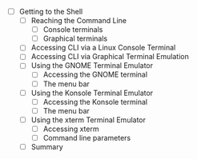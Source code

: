 - [ ] Getting to the Shell
  - [ ] Reaching the Command Line
    - [ ] Console terminals
    - [ ] Graphical terminals
  - [ ] Accessing CLI via a Linux Console Terminal
  - [ ] Accessing CLI via Graphical Terminal Emulation
  - [ ] Using the GNOME Terminal Emulator
    - [ ] Accessing the GNOME terminal
    - [ ] The menu bar
  - [ ] Using the Konsole Terminal Emulator
    - [ ] Accessing the Konsole terminal
    - [ ] The menu bar
  - [ ] Using the xterm Terminal Emulator
    - [ ] Accessing xterm
    - [ ] Command line parameters
  - [ ] Summary